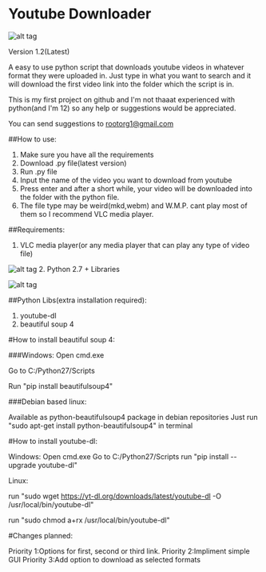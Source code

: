 # Youtube Downloader
![alt tag](http://root32.comlu.com/images/youdownload.jpg)

Version 1.2(Latest)

A easy to use python script that downloads youtube videos in whatever format they were uploaded in. Just type in what you want to search and it will download the first video link into the folder which the script is in.

This is my first project on github and I'm not thaaat experienced with python(and I'm 12) so any help or suggestions would be appreciated.

You can send suggestions to rootorg1@gmail.com

##How to use:

1. Make sure you have all the requirements
2. Download .py file(latest version)
3. Run .py file
4. Input the name of the video you want to download from youtube
5. Press enter and after a short while, your video will be downloaded into the folder with the python file.
6. The file type may be weird(mkd,webm) and W.M.P. cant play most of them so I recommend VLC media player.

##Requirements:
1. VLC media player(or any media player that can play any type of video file)

![alt tag](http://getpcsoft.wikisend.com/img_howto/0/309/vlc%20media%20player.jpg)
2. Python 2.7 + Libraries

![alt tag](https://s3.amazonaws.com/codementor_content/Python+Martijn+Office+Hour/Python_logo_and_wordmark.png)

##Python Libs(extra installation required):
1. youtube-dl
2. beautiful soup 4

#How to install beautiful soup 4:

###Windows:
Open cmd.exe

Go to C:/Python27/Scripts

Run "pip install beautifulsoup4"

###Debian based linux:

Available as python-beautifulsoup4 package in debian repositories
Just run "sudo apt-get install python-beautifulsoup4" in terminal

#How to install youtube-dl:

Windows:
Open cmd.exe
Go to C:/Python27/Scripts
run "pip install --upgrade youtube-dl"

Linux:

run "sudo wget https://yt-dl.org/downloads/latest/youtube-dl -O /usr/local/bin/youtube-dl"

run "sudo chmod a+rx /usr/local/bin/youtube-dl"

#Changes planned:

Priority 1:Options for first, second or third link.
Priority 2:Impliment simple GUI
Priority 3:Add option to download as selected formats
